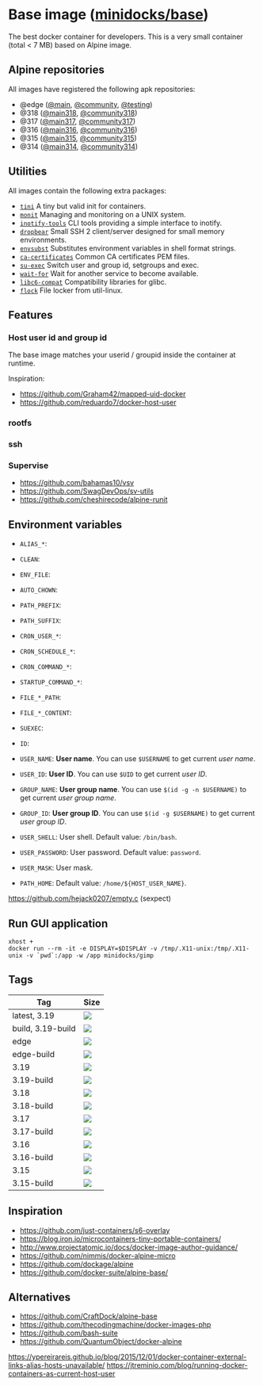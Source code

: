 Base image ([minidocks/base](https://hub.docker.com/r/minidocks/base))
======================================================================

The best docker container for developers. This is a very small container
(total < 7 MB) based on Alpine image.

Alpine repositories
-------------------

All images have registered the following apk repositories:

- @edge ([@main](https://dl-cdn.alpinelinux.org/alpine/edge/main), [@community](https://dl-cdn.alpinelinux.org/alpine/edge/community), [@testing](https://dl-cdn.alpinelinux.org/alpine/edge/testing))
- @318 ([@main318](https://dl-cdn.alpinelinux.org/alpine/v3.17/main), [@community318](https://dl-cdn.alpinelinux.org/alpine/v3.17/community))
- @317 ([@main317](https://dl-cdn.alpinelinux.org/alpine/v3.17/main), [@community317](https://dl-cdn.alpinelinux.org/alpine/v3.17/community))
- @316 ([@main316](https://dl-cdn.alpinelinux.org/alpine/v3.16/main), [@community316](https://dl-cdn.alpinelinux.org/alpine/v3.16/community))
- @315 ([@main315](https://dl-cdn.alpinelinux.org/alpine/v3.15/main), [@community315](https://dl-cdn.alpinelinux.org/alpine/v3.15/community))
- @314 ([@main314](https://dl-cdn.alpinelinux.org/alpine/v3.14/main), [@community314](https://dl-cdn.alpinelinux.org/alpine/v3.14/community))

Utilities
---------

All images contain the following extra packages:

- [`tini`](https://github.com/krallin/tini) A tiny but valid init for containers.
- [`monit`](http://mmonit.com/monit) Managing and monitoring on a UNIX system.
- [`inotify-tools`](https://github.com/rvoicilas/inotify-tools) CLI tools providing a simple interface to inotify.
- [`dropbear`](https://matt.ucc.asn.au/dropbear/dropbear.html) Small SSH 2 client/server designed for small memory environments.
- [`envsubst`](https://linux.die.net/man/1/envsubst) Substitutes environment variables in shell format strings.
- [`ca-certificates`](https://www.mozilla.org/en-US/about/governance/policies/security-group/certs/) Common CA certificates PEM files.
- [`su-exec`](https://github.com/ncopa/su-exec) Switch user and group id, setgroups and exec.
- [`wait-for`](https://github.com/eficode/wait-for)  Wait for another service to become available.
- [`libc6-compat`](https://musl.libc.org/) Compatibility libraries for glibc.
- [`flock`](https://linux.die.net/man/2/flock) File locker from util-linux.

Features
--------

### Host user id and group id

The base image matches your userid / groupid inside the container at runtime.

Inspiration:
- https://github.com/Graham42/mapped-uid-docker
- https://github.com/reduardo7/docker-host-user


### rootfs

### ssh

### Supervise

- https://github.com/bahamas10/vsv
- https://github.com/SwagDevOps/sv-utils
- https://github.com/cheshirecode/alpine-runit

Environment variables
---------------------

- `ALIAS_*`:
- `CLEAN`:
- `ENV_FILE`:
- `AUTO_CHOWN`:
- `PATH_PREFIX`:
- `PATH_SUFFIX`:
- `CRON_USER_*`:
- `CRON_SCHEDULE_*`:
- `CRON_COMMAND_*`:

- `STARTUP_COMMAND_*`:

- `FILE_*_PATH`:
- `FILE_*_CONTENT`:

- `SUEXEC`:
- `ID`:
- `USER_NAME`: **User name**. You can use `$USERNAME` to get current *user name*.
- `USER_ID`: **User ID**. You can use `$UID` to get current *user ID*.
- `GROUP_NAME`: **User group name**. You can use `$(id -g -n $USERNAME)` to get current *user group name*.
- `GROUP_ID`: **User group ID**. You can use `$(id -g $USERNAME)` to get current *user group ID*.
- `USER_SHELL`: User shell. Default value: `/bin/bash`.
- `USER_PASSWORD`: User password. Default value: `password`.
- `USER_MASK`: User mask.

- `PATH_HOME`: Default value: `/home/${HOST_USER_NAME}`.

https://github.com/hejack0207/empty.c
(sexpect)

Run GUI application
-------------------

```
xhost +
docker run --rm -it -e DISPLAY=$DISPLAY -v /tmp/.X11-unix:/tmp/.X11-unix -v `pwd`:/app -w /app minidocks/gimp
```

Tags
----

 Tag               | Size
 ---               | ----
 latest, 3.19      | ![](https://img.shields.io/docker/image-size/minidocks/base/latest?style=flat-square&logo=docker&label=size)
 build, 3.19-build | ![](https://img.shields.io/docker/image-size/minidocks/base/build?style=flat-square&logo=docker&label=size)
 edge              | ![](https://img.shields.io/docker/image-size/minidocks/base/edge?style=flat-square&logo=docker&label=size)
 edge-build        | ![](https://img.shields.io/docker/image-size/minidocks/base/edge-build?style=flat-square&logo=docker&label=size)
 3.19              | ![](https://img.shields.io/docker/image-size/minidocks/base/3.19?style=flat-square&logo=docker&label=size)
 3.19-build        | ![](https://img.shields.io/docker/image-size/minidocks/base/3.19-build?style=flat-square&logo=docker&label=size)
 3.18              | ![](https://img.shields.io/docker/image-size/minidocks/base/3.18?style=flat-square&logo=docker&label=size)
 3.18-build        | ![](https://img.shields.io/docker/image-size/minidocks/base/3.18-build?style=flat-square&logo=docker&label=size)
 3.17              | ![](https://img.shields.io/docker/image-size/minidocks/base/3.17?style=flat-square&logo=docker&label=size)
 3.17-build        | ![](https://img.shields.io/docker/image-size/minidocks/base/3.17-build?style=flat-square&logo=docker&label=size)
 3.16              | ![](https://img.shields.io/docker/image-size/minidocks/base/3.16?style=flat-square&logo=docker&label=size)
 3.16-build        | ![](https://img.shields.io/docker/image-size/minidocks/base/3.16-build?style=flat-square&logo=docker&label=size)
 3.15              | ![](https://img.shields.io/docker/image-size/minidocks/base/3.15?style=flat-square&logo=docker&label=size)
 3.15-build        | ![](https://img.shields.io/docker/image-size/minidocks/base/3.15-build?style=flat-square&logo=docker&label=size)

Inspiration
-----------

- https://github.com/just-containers/s6-overlay
- https://blog.iron.io/microcontainers-tiny-portable-containers/
- http://www.projectatomic.io/docs/docker-image-author-guidance/
- https://github.com/nimmis/docker-alpine-micro
- https://github.com/dockage/alpine
- https://github.com/docker-suite/alpine-base/

Alternatives
------------
- https://github.com/CraftDock/alpine-base
- https://github.com/thecodingmachine/docker-images-php
- https://github.com/bash-suite
- https://github.com/QuantumObject/docker-alpine


https://ypereirareis.github.io/blog/2015/12/01/docker-container-external-links-alias-hosts-unavailable/
https://jtreminio.com/blog/running-docker-containers-as-current-host-user
